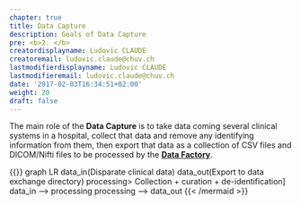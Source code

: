 ```yaml
---
chapter: true
title: Data Capture
description: Goals of Data Capture
pre: <b>2. </b>
creatordisplayname: Ludovic CLAUDE
creatoremail: ludovic.claude@chuv.ch
lastmodifierdisplayname: Ludovic CLAUDE
lastmodifieremail: ludovic.claude@chuv.ch
date: '2017-02-03T16:34:51+02:00'
weight: 20
draft: false
---
```


The main role of the __Data Capture__ is to take data coming several clinical systems in a hospital, collect that data and remove any identifying information from them, then export that data as a collection of CSV files and DICOM/Nifti files to be processed by the [__Data Factory__](../data-factory).

<!-- more -->

{{<mermaid align="left">}}
graph LR
        data_in(Disparate clinical data)
        data_out(Export to data exchange directory)
        processing> Collection + curation + de-identification]
        data_in --> processing
        processing --> data_out
{{< /mermaid >}}
